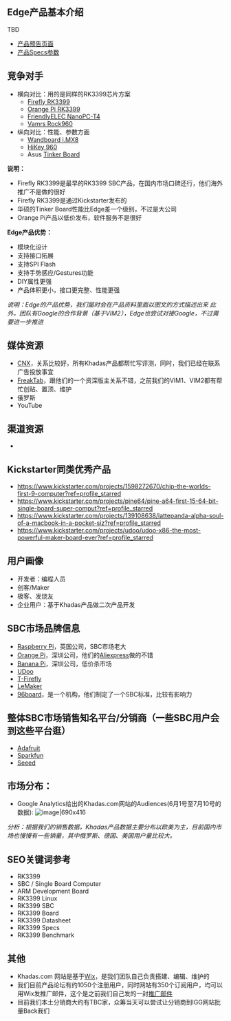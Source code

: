 ## Edge产品基本介绍
TBD
* [产品预告页面](https://www.khadas.com/edge)
* [产品Specs参数](https://www.khadas.com/edge-specs)

## 竞争对手
* 横向对比：用的是同样的RK3399芯片方案
  * [Firefly RK3399](http://www.t-firefly.com/product/rk3399.html)
  * [Orange Pi RK3399](http://www.orangepi.org/Orange%20Pi%20RK3399/)
  * [FriendlyELEC NanoPC-T4](http://www.friendlyarm.com/index.php?route=product/product&path=69&product_id=225)
  * [Vamrs Rock960](http://vamrs.com/rock960)
* 纵向对比：性能、参数方面
  * [Wandboard i.MX8](https://www.wandboard.org/news/preorder-your-i-mx8m-community-board-with-advanced-video-and-audio-capabilities-today/)
  * [HiKey 960](https://www.96boards.org/product/hikey960/)
  * Asus [Tinker Board](https://www.asus.com/Single-Board-Computer/Tinker-Board/)

**说明：**
  * Firefly RK3399是最早的RK3399 SBC产品，在国内市场口碑还行，他们海外推广不是做的很好
  * Firefly RK3399是通过Kickstarter发布的
  * 华硕的Tinker Board性能比Edge差一个级别，不过是大公司
  * Orange Pi产品以低价发布，软件服务不是很好

**Edge产品优势：**
  * 模块化设计
  * 支持接口拓展
  * 支持SPI Flash
  * 支持手势感应/Gestures功能
  * DIY属性更强
  * 产品体积更小，接口更完整、性能更强

*说明：Edge的产品优势，我们届时会在产品资料里面以图文的方式描述出来*
*此外，团队有Google的合作背景（基于VIM2），Edge也尝试对接Google，不过需要进一步推进*


## 媒体资源
  * [CNX](https://www.cnx-software.com)，关系比较好，所有Khadas产品都帮忙写评测，同时，我们已经在联系广告投放事宜
  * [FreakTab](http://freaktab.com)，跟他们的一个资深版主关系不错，之前我们的VIM1、VIM2都有帮忙创贴、置顶、维护
  * 俄罗斯
  * YouTube

## 渠道资源
  * 

## Kickstarter同类优秀产品
 * https://www.kickstarter.com/projects/1598272670/chip-the-worlds-first-9-computer?ref=profile_starred
 * https://www.kickstarter.com/projects/pine64/pine-a64-first-15-64-bit-single-board-super-comput?ref=profile_starred
 * https://www.kickstarter.com/projects/139108638/lattepanda-alpha-soul-of-a-macbook-in-a-pocket-siz?ref=profile_starred
 * https://www.kickstarter.com/projects/udoo/udoo-x86-the-most-powerful-maker-board-ever?ref=profile_starred

## 用户画像
  * 开发者：编程人员
  * 创客/Maker
  * 极客、发烧友
  * 企业用户：基于Khadas产品做二次产品开发

## SBC市场品牌信息
 * [Raspberry Pi](http://raspberrypi.org)，英国公司，SBC市场老大
 * [Orange Pi](http://www.orangepi.org)，深圳公司，他们的[Aliexpress](https://www.aliexpress.com/store/1553371)做的不错
 * [Banana Pi](http://www.banana-pi.org)，深圳公司，低价杀市场
 * [UDoo](https://www.udoo.org)
 * [T-Firefly](http://www.t-firefly.com)
 * [LeMaker](http://www.lemaker.org)
 * [96board](https://www.96boards.org)，是一个机构，他们制定了一个SBC标准，比较有影响力

## 整体SBC市场销售知名平台/分销商（一些SBC用户会到这些平台逛）
 * [Adafruit](https://www.adafruit.com)
 * [Sparkfun](https://www.sparkfun.com)
 * [Seeed](https://www.seeedstudio.com)

## 市场分布：
  * Google Analytics给出的Khadas.com网站的Audiences(6月1号至7月10号的数据):
![image|690x416](upload://1goGTsvTDl3S6zfIZId48XgkvCH.jpg)

*分析：根据我们的销售数据，Khadas产品数据主要分布以欧美为主，目前国内市场也慢慢有一些销量，其中俄罗斯、德国、美国用户量比较大。*


## SEO关键词参考
 * RK3399
 * SBC / Single Board Computer
 * ARM Development Board
 * RK3399 Linux
 * RK3399 SBC
 * RK3399 Board
 * RK3399 Datasheet
 * RK3399 Specs
 * RK3399 Benchmark

## 其他
  * Khadas.com 网站是基于[Wix](Wix.com)，是我们团队自己负责搭建、编辑、维护的
  * 我们目前产品论坛有约1050个注册用户，同时网站有350个订阅用户，均可以用Wix发推广邮件，这个是之前我们自己发的一封[推广邮件](https://www.khadas.com/so/7MEhzNgF?cid=0#/main)
  * 目前我们本土分销商大约有TBC家，众筹当天可以尝试让分销商到IGG网站批量Back我们
